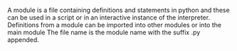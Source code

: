 A module is a file containing definitions and statements in python and these can be used in a script or in an interactive instance of the interpreter. Definitions from a module can be imported into other modules or into the main module 
The file name is the module name with the suffix .py appended.
